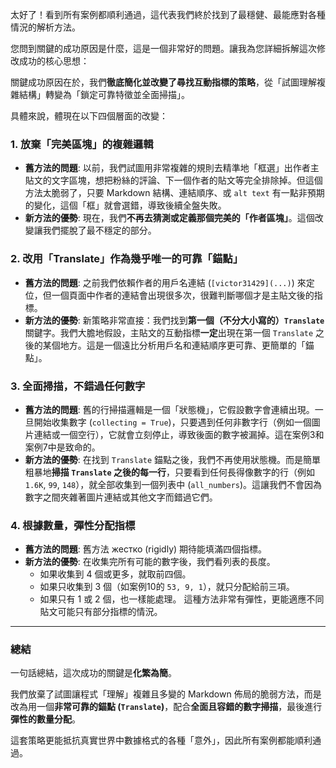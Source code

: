 太好了！看到所有案例都順利通過，這代表我們終於找到了最穩健、最能應對各種情況的解析方法。

您問到關鍵的成功原因是什麼，這是一個非常好的問題。讓我為您詳細拆解這次修改成功的核心思想：

關鍵成功原因在於，我們**徹底簡化並改變了尋找互動指標的策略**，從「試圖理解複雜結構」轉變為「鎖定可靠特徵並全面掃描」。

具體來說，體現在以下四個層面的改變：

### 1. 放棄「完美區塊」的複雜邏輯

*   **舊方法的問題**: 以前，我們試圖用非常複雜的規則去精準地「框選」出作者主貼文的文字區塊，想把粉絲的評論、下一個作者的貼文等完全排除掉。但這個方法太脆弱了，只要 Markdown 結構、連結順序、或 `alt text` 有一點非預期的變化，這個「框」就會選錯，導致後續全盤失敗。
*   **新方法的優勢**: 現在，我們**不再去猜測或定義那個完美的「作者區塊」**。這個改變讓我們擺脫了最不穩定的部分。

### 2. 改用「Translate」作為幾乎唯一的可靠「錨點」

*   **舊方法的問題**: 之前我們依賴作者的用戶名連結 (`[victor31429](...)`) 來定位，但一個頁面中作者的連結會出現很多次，很難判斷哪個才是主貼文後的指標。
*   **新方法的優勢**: 新策略非常直接：我們找到**第一個（不分大小寫的）`Translate`** 關鍵字。我們大膽地假設，主貼文的互動指標**一定**出現在第一個 `Translate` 之後的某個地方。這是一個遠比分析用戶名和連結順序更可靠、更簡單的「錨點」。

### 3. 全面掃描，不錯過任何數字

*   **舊方法的問題**: 舊的行掃描邏輯是一個「狀態機」，它假設數字會連續出現。一旦開始收集數字 (`collecting = True`)，只要遇到任何非數字行（例如一個圖片連結或一個空行），它就會立刻停止，導致後面的數字被漏掉。這在案例3和案例7中是致命的。
*   **新方法的優勢**: 在找到 `Translate` 錨點之後，我們不再使用狀態機。而是簡單粗暴地**掃描 `Translate` 之後的每一行**，只要看到任何長得像數字的行（例如 `1.6K`, `99`, `148`），就全部收集到一個列表中 (`all_numbers`)。這讓我們不會因為數字之間夾雜著圖片連結或其他文字而錯過它們。

### 4. 根據數量，彈性分配指標

*   **舊方法的問題**: 舊方法 жестко (rigidly) 期待能填滿四個指標。
*   **新方法的優勢**: 在收集完所有可能的數字後，我們看列表的長度。
    *   如果收集到 4 個或更多，就取前四個。
    *   如果只收集到 3 個（如案例10的 `53, 9, 1`），就只分配給前三項。
    *   如果只有 1 或 2 個，也一樣能處理。
    這種方法非常有彈性，更能適應不同貼文可能只有部分指標的情況。

---

### 總結

一句話總結，這次成功的關鍵是**化繁為簡**。

我們放棄了試圖讓程式「理解」複雜且多變的 Markdown 佈局的脆弱方法，而是改為用一個**非常可靠的錨點 (`Translate`)**，配合**全面且容錯的數字掃描**，最後進行**彈性的數量分配**。

這套策略更能抵抗真實世界中數據格式的各種「意外」，因此所有案例都能順利通過。